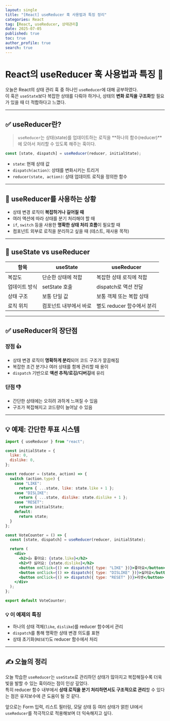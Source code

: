 ```yaml
---
layout: single
title: "[React] useReducer 훅 사용법과 특징 정리"
categories: React
tag: [React, useReducer, 상태관리]
date: 2025-07-05
published: true
toc: true
author_profile: true
search: true
---
```


# React의 useReducer 훅 사용법과 특징 🧮

오늘은 React의 상태 관리 훅 중 하나인 `useReducer`에 대해 공부하였다.  
이 훅은 `useState`보다 복잡한 상태를 다뤄야 하거나, 상태의 **변화 로직을 구조화**할 필요가 있을 때 더 적합하다고 느꼈다.

---

## ✅ useReducer란?

> `useReducer`는 상태(state)를 업데이트하는 로직을 **하나의 함수(reducer)**에 모아서 처리할 수 있도록 해주는 훅이다.

```jsx
const [state, dispatch] = useReducer(reducer, initialState);
```

- `state`: 현재 상태 값
- `dispatch(action)`: 상태를 변화시키는 트리거
- `reducer(state, action)`: 상태 업데이트 로직을 정의한 함수

---

## 🧠 useReducer를 사용하는 상황

- 상태 변경 로직이 **복잡하거나 길어질 때**
- 여러 액션에 따라 상태를 분기 처리해야 할 때
- `if`, `switch` 등을 사용한 **명확한 상태 처리 흐름**이 필요할 때
- 컴포넌트 외부로 로직을 분리하고 싶을 때 (테스트, 재사용 목적)

---

## 🔁 useState vs useReducer

| 항목 | useState | useReducer |
|------|----------|------------|
| 복잡도 | 단순한 상태에 적합 | 복잡한 상태 로직에 적합 |
| 업데이트 방식 | setState 호출 | dispatch로 액션 전달 |
| 상태 구조 | 보통 단일 값 | 보통 객체 또는 복합 상태 |
| 로직 위치 | 컴포넌트 내부에서 바로 | 별도 reducer 함수에서 분리 |

---

## ✅ useReducer의 장단점

### 장점 👍

- 상태 변경 로직이 **명확하게 분리**되어 코드 구조가 깔끔해짐
- 복잡한 조건 분기나 여러 상태를 함께 관리할 때 용이
- `dispatch` 기반으로 **액션 추적/로깅/디버깅**에 유리

### 단점 👎

- 간단한 상태에는 오히려 과하게 느껴질 수 있음
- 구조가 복잡해지고 코드량이 늘어날 수 있음

---

## 💡 예제: 간단한 투표 시스템

```jsx
import { useReducer } from "react";

const initialState = {
  like: 0,
  dislike: 0,
};

const reducer = (state, action) => {
  switch (action.type) {
    case "LIKE":
      return { ...state, like: state.like + 1 };
    case "DISLIKE":
      return { ...state, dislike: state.dislike + 1 };
    case "RESET":
      return initialState;
    default:
      return state;
  }
};

const VoteCounter = () => {
  const [state, dispatch] = useReducer(reducer, initialState);

  return (
    <div>
      <h2>👍 좋아요: {state.like}</h2>
      <h2>👎 싫어요: {state.dislike}</h2>
      <button onClick={() => dispatch({ type: "LIKE" })}>좋아요</button>
      <button onClick={() => dispatch({ type: "DISLIKE" })}>싫어요</button>
      <button onClick={() => dispatch({ type: "RESET" })}>리셋</button>
    </div>
  );
};

export default VoteCounter;
```

### 💡 이 예제의 특징

- 하나의 상태 객체(`like`, `dislike`)를 reducer 함수에서 관리
- `dispatch`를 통해 명확한 상태 변경 의도를 표현
- 상태 초기화(`RESET`)도 reducer 함수에서 처리

---

## ✍️ 오늘의 정리

오늘 학습한 `useReducer`는 `useState`로 관리하던 상태가 많아지고 복잡해질수록 더욱 빛을 발할 수 있는 훅이라는 점이 인상 깊었다.  
특히 reducer 함수 내부에서 **상태 로직을 분기 처리하면서도 구조적으로 관리**할 수 있다는 점은 유지보수에 큰 도움이 될 것 같다.

앞으로는 Form 입력, 리스트 필터링, 모달 상태 등 여러 상태가 얽힌 UI에서  
`useReducer`를 적극적으로 적용해보며 더 익숙해지고 싶다.
